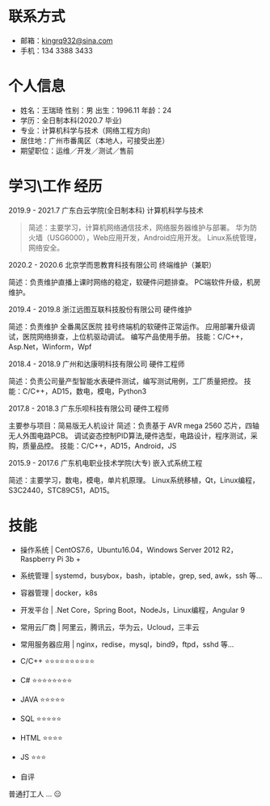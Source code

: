 # 联系方式
- 邮箱：kingrq932@sina.com
- 手机：134 3388 3433

# 个人信息
- 姓名：王瑞琦     性别：男     出生：1996.11     年龄：24
- 学历：全日制本科(2020.7 毕业)
- 专业：计算机科学与技术（网络工程方向)
- 居住地：广州市番禺区（本地人，可接受出差）
- 期望职位：运维／开发／测试／售前

# 学习\工作 经历
2019.9 - 2021.7       广东白云学院(全日制本科)                计算机科学与技术

>简述：主要学习，计算机网络通信技术，网络服务器维护与部署。
>华为防火墙（USG6000），Web应用开发，Android应用开发。
>Linux系统管理，网络安全。

2020.2 - 2020.6      北京学而思教育科技有限公司         终端维护（兼职）

简述：负责维护直播上课时网络的稳定，软硬件问题排查。
PC端软件升级，机房维护。

2019.4 - 2019.8       浙江远图互联科技股份有限公司         硬件维护

简述：负责维护 全番禺区医院 挂号终端机的软硬件正常运作。
应用部署升级调试，医院网络排查，上位机驱动调试。
编写产品使用手册。
技能：C/C++，Asp.Net，Winform，Wpf

2018.4 - 2018.9       广州和达康明科技有限公司                 硬件工程师

简述：负责公司量产型智能水表硬件测试，编写测试用例，工厂质量把控。
技能：C/C++，AD15，数电，模电，Python3

2017.8 - 2018.3       广东乐呗科技有限公司                         硬件工程师

主要参与项目：简易版无人机设计
简述：负责基于 AVR mega 2560 芯片，四轴无人外围电路PCB。
调试姿态控制PID算法,硬件选型，电路设计，程序测试，采购，质量品控。
技能：C/C++，AD15，Android，JS

2015.9 - 2017.6       广东机电职业技术学院(大专)                嵌入式系统工程

简述：主要学习，数电，模电，单片机原理。
Linux系统移植，Qt，Linux编程，S3C2440，STC89C51，AD15。

# 技能
- 操作系统 | CentOS7.6，Ubuntu16.04，Windows Server 2012 R2，Raspberry Pi 3b +
- 系统管理 | systemd，busybox，bash，iptable，grep, sed, awk，ssh 等...
- 容器管理 | docker，k8s
- 开发平台 | .Net Core，Spring Boot，NodeJs，Linux编程，Angular 9
- 常用云厂商 | 阿里云，腾讯云，华为云，Ucloud，三丰云
- 常用服务器应用 | nginx，redise，mysql，bind9，ftpd，sshd 等...

- C/C++     ⭐⭐⭐⭐⭐⭐⭐⭐⭐⭐
- C#        ⭐⭐⭐⭐⭐⭐⭐⭐
- JAVA      ⭐⭐⭐⭐⭐
- SQL       ⭐⭐⭐⭐⭐
- HTML      ⭐⭐⭐⭐
- JS        ⭐⭐⭐
- 自评

普通打工人 ... 😑
